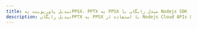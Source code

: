 ---title: تبدیل پاورپوینت بهPPSX، PPTX به PPSX مبدل رایگان یا Nodejs SDKdescription: تبدیل رایگانPPTX به PPSX با استفاده از Nodejs Cloud APIs & SDK. همچنین اسناد Microsoft PowerPoint را در Cloud ایجاد، ویرایش و رندر کنید.---